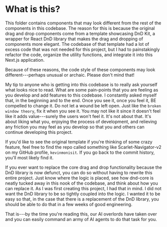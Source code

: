 # What is this?

This folder contains components that may look different from the rest of the components in this codebase. The reason for this is because
the original drag and drop components come from a template showcasing DnD Kit, a wrapper for React DnD library that makes the drag
and dropping of components more elegant. The codebase of that template had a lot of excess code that was not needed for this
project, but I had to painstakingly refactor the code, organize the utility functions, and integrate it into this Next.js application.

Because of these reasons, the code style of these components may look different---perhaps unusual or archaic. Please don't mind that!

My tip to anyone who is getting into this codebase is to really ask yourself what looks nice to read. What are some pain-points
that you are feeling as you develop and add features to this codebase. I constantly asked myself that, in the beginning and
to the end. Once you see it, once you feel it, BE compelled to change it. Do not let a wound be left open. Just like the
`broken window theory`, fix it when you see it. You may not like it since it doesn't feel like it adds value---surely the users
won't feel it. It's not about that. It's about liking what you, enjoying the process of development, and relieving any friction
you may feel as you develop so that you and others can continue developing this project.

If you'd like to see the original template if you're thinking of some crazy feature, feel free to find the repo called something like Scarlet-Navigator-v2 on my GitHub profile, `kevinmonisit`. If you go back to the commit history, you'll most likely find it.

If you ever want to replace the core drag and drop functionality because the DnD library is now defunct, you can do so without having to rewrite this entire project. Just know where the logic is placed, see how dnd-core is neatly tucked away in this nook of the codebase, and think about how you can replace it. As I was first creating
this project, I had that in mind. I did not want the DnD library to be so
tightly coupled into the logic. I wanted it to be easy so that, in the case
that there is a replacement of the DnD library, you should be able to do that in a few weeks of good engineering.

That is---by the time you're reading this, our AI overlords have taken over and you
can easily command an army of AI agents to do that task for you.
